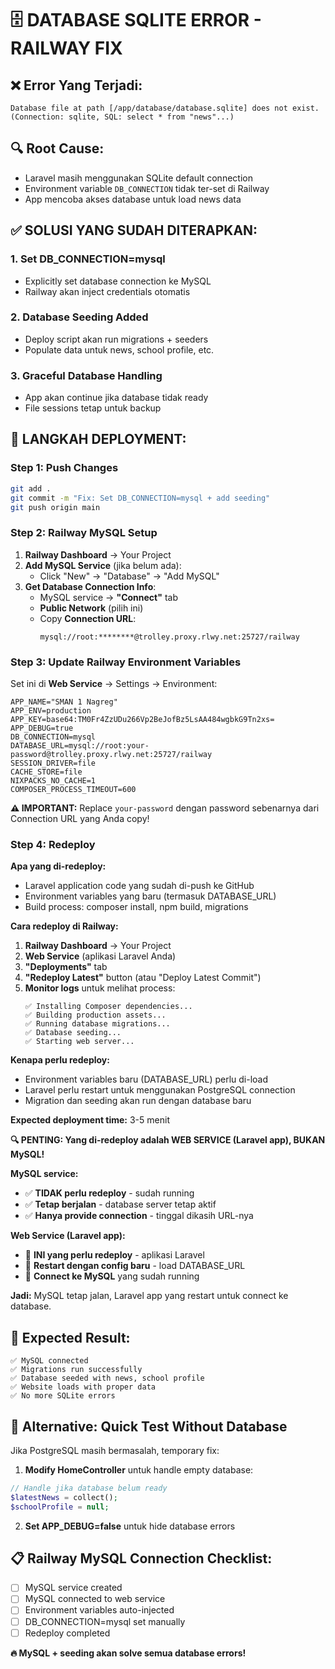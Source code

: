 # 🗄️ DATABASE SQLITE ERROR - RAILWAY FIX

## ❌ **Error Yang Terjadi:**

```
Database file at path [/app/database/database.sqlite] does not exist.
(Connection: sqlite, SQL: select * from "news"...)
```

## 🔍 **Root Cause:**

-   Laravel masih menggunakan SQLite default connection
-   Environment variable `DB_CONNECTION` tidak ter-set di Railway
-   App mencoba akses database untuk load news data

## ✅ **SOLUSI YANG SUDAH DITERAPKAN:**

### 1. **Set DB_CONNECTION=mysql**

-   Explicitly set database connection ke MySQL
-   Railway akan inject credentials otomatis

### 2. **Database Seeding Added**

-   Deploy script akan run migrations + seeders
-   Populate data untuk news, school profile, etc.

### 3. **Graceful Database Handling**

-   App akan continue jika database tidak ready
-   File sessions tetap untuk backup

## 🚀 **LANGKAH DEPLOYMENT:**

### Step 1: Push Changes

```bash
git add .
git commit -m "Fix: Set DB_CONNECTION=mysql + add seeding"
git push origin main
```

### Step 2: Railway MySQL Setup

1. **Railway Dashboard** → Your Project
2. **Add MySQL Service** (jika belum ada):
    - Click "New" → "Database" → "Add MySQL"
3. **Get Database Connection Info**:
    - MySQL service → **"Connect"** tab
    - **Public Network** (pilih ini)
    - Copy **Connection URL**:
        ```
        mysql://root:********@trolley.proxy.rlwy.net:25727/railway
        ```

### Step 3: Update Railway Environment Variables

Set ini di **Web Service** → Settings → Environment:

```
APP_NAME="SMAN 1 Nagreg"
APP_ENV=production
APP_KEY=base64:TM0Fr4ZzUDu266Vp2BeJofBz5LsAA484wgbkG9Tn2xs=
APP_DEBUG=true
DB_CONNECTION=mysql
DATABASE_URL=mysql://root:your-password@trolley.proxy.rlwy.net:25727/railway
SESSION_DRIVER=file
CACHE_STORE=file
NIXPACKS_NO_CACHE=1
COMPOSER_PROCESS_TIMEOUT=600
```

**⚠️ IMPORTANT:** Replace `your-password` dengan password sebenarnya dari Connection URL yang Anda copy!

### Step 4: Redeploy

**Apa yang di-redeploy:**

-   Laravel application code yang sudah di-push ke GitHub
-   Environment variables yang baru (termasuk DATABASE_URL)
-   Build process: composer install, npm build, migrations

**Cara redeploy di Railway:**

1. **Railway Dashboard** → Your Project
2. **Web Service** (aplikasi Laravel Anda)
3. **"Deployments"** tab
4. **"Redeploy Latest"** button (atau "Deploy Latest Commit")
5. **Monitor logs** untuk melihat process:
    ```
    ✅ Installing Composer dependencies...
    ✅ Building production assets...
    ✅ Running database migrations...
    ✅ Database seeding...
    ✅ Starting web server...
    ```

**Kenapa perlu redeploy:**

-   Environment variables baru (DATABASE_URL) perlu di-load
-   Laravel perlu restart untuk menggunakan PostgreSQL connection
-   Migration dan seeding akan run dengan database baru

**Expected deployment time:** 3-5 menit

**🔍 PENTING: Yang di-redeploy adalah WEB SERVICE (Laravel app), BUKAN MySQL!**

**MySQL service:**

-   ✅ **TIDAK perlu redeploy** - sudah running
-   ✅ **Tetap berjalan** - database server tetap aktif
-   ✅ **Hanya provide connection** - tinggal dikasih URL-nya

**Web Service (Laravel app):**

-   🔄 **INI yang perlu redeploy** - aplikasi Laravel
-   🔄 **Restart dengan config baru** - load DATABASE_URL
-   🔄 **Connect ke MySQL** yang sudah running

**Jadi:** MySQL tetap jalan, Laravel app yang restart untuk connect ke database.

## 🎯 **Expected Result:**

```
✅ MySQL connected
✅ Migrations run successfully
✅ Database seeded with news, school profile
✅ Website loads with proper data
✅ No more SQLite errors
```

## 🚨 **Alternative: Quick Test Without Database**

Jika PostgreSQL masih bermasalah, temporary fix:

1. **Modify HomeController** untuk handle empty database:

```php
// Handle jika database belum ready
$latestNews = collect();
$schoolProfile = null;
```

2. **Set APP_DEBUG=false** untuk hide database errors

## 📋 **Railway MySQL Connection Checklist:**

-   [ ] MySQL service created
-   [ ] MySQL connected to web service
-   [ ] Environment variables auto-injected
-   [ ] DB_CONNECTION=mysql set manually
-   [ ] Redeploy completed

**🔥 MySQL + seeding akan solve semua database errors!**
